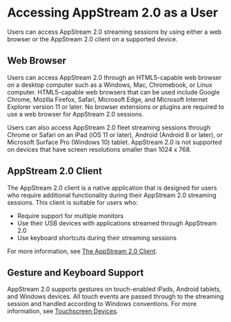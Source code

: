 # Accessing AppStream 2\.0 as a User<a name="accessing-as-user"></a>

Users can access AppStream 2\.0 streaming sessions by using either a web browser or the AppStream 2\.0 client on a supported device\.

## Web Browser<a name="acess-through-web-browser"></a>

Users can access AppStream 2\.0 through an HTML5\-capable web browser on a desktop computer such as a Windows, Mac, Chromebook, or Linux computer\. HTML5\-capable web browsers that can be used include Google Chrome, Mozilla Firefox, Safari, Microsoft Edge, and Microsoft Internet Explorer version 11 or later\. No browser extensions or plugins are required to use a web browser for AppStream 2\.0 sessions\. 

Users can also access AppStream 2\.0 fleet streaming sessions through Chrome or Safari on an iPad \(iOS 11 or later\), Android \(Android 8 or later\), or Microsoft Surface Pro \(Windows 10\) tablet\. AppStream 2\.0 is not supported on devices that have screen resolutions smaller than 1024 x 768\.

## AppStream 2\.0 Client<a name="acess-through-client"></a>

The AppStream 2\.0 client is a native application that is designed for users who require additional functionality during their AppStream 2\.0 streaming sessions\. This client is suitable for users who:
+ Require support for multiple monitors
+ Use their USB devices with applications streamed through AppStream 2\.0
+ Use keyboard shortcuts during their streaming sessions

For more information, see [The AppStream 2\.0 Client](client-application.md)\.

## Gesture and Keyboard Support<a name="touchscreen-device-support"></a>

AppStream 2\.0 supports gestures on touch\-enabled iPads, Android tablets, and Windows devices\. All touch events are passed through to the streaming session and handled according to Windows conventions\. For more information, see [Touchscreen Devices](using-touchscreen-devices.md)\.